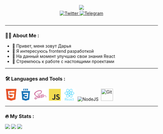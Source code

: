 
<div id="header" align="center">
  <img src="https://media.giphy.com/media/L1R1tvI9svkIWwpVYr/giphy.gif" width="250"/>
</div>

<div id="socials" align="center">
	<a href="https://vk.com/id25339941">
		<img src="https://img.shields.io/badge/vk-9572bf?style=for-the-badge&logo=vk&logoColor=white" alt="Twitter"/>
	</a>
	<a href="https://t.me/Dariajurr">
		<img src="https://img.shields.io/badge/Telegram-9572bf?style=for-the-badge&logo=telegram&logoColor=white" alt="Telegram"/>
	</a>
 </div>
<div id="socials" align="center"> 
  <img src="https://komarev.com/ghpvc/?username=dariajurr&style=flat-square&color=9572bf" alt=""/>
</div>

---
### :woman_technologist: About Me :

- 👋 Привет, меня зовут Дарья
- 👀 Я интересуюсь frontend разработкой
- 🌱 На данный момент улучшаю свои знания React
- 🎯 Стремлюсь к работе с настоящими проектами



---
### :hammer_and_wrench: Languages and Tools :

<div>
  <img src="https://github.com/devicons/devicon/blob/master/icons/html5/html5-original.svg" title="HTML5" alt="HTML" width="40" height="40"/>&nbsp;
  <img src="https://github.com/devicons/devicon/blob/master/icons/css3/css3-plain-wordmark.svg"  title="CSS3" alt="CSS" width="40" height="40"/>&nbsp;
<img src="https://raw.githubusercontent.com/github/explore/80688e429a7d4ef2fca1e82350fe8e3517d3494d/topics/sass/sass.png" title="SASS" alt="CSS" width="40" height="40"/>&nbsp;
  <img src="https://github.com/devicons/devicon/blob/master/icons/javascript/javascript-original.svg" title="JavaScript" alt="JavaScript" width="40" height="40"/>&nbsp;
    <img src="https://github.com/devicons/devicon/blob/master/icons/react/react-original-wordmark.svg" title="React" alt="React" width="40" height="40"/>&nbsp;
  <img src="https://images.g2crowd.com/uploads/product/image/large_detail/large_detail_f0b606abb6d19089febc9faeeba5bc05/nodejs-development-services.png" title="NodeJS" alt="NodeJS" width="40" height="40"/>&nbsp;
  <img src="https://git-scm.com/images/logos/downloads/Git-Icon-1788C.png" title="Git" **alt="Git" width="40" height="40"/>
</div>

---
### :fire: My Stats :

![](http://github-profile-summary-cards.vercel.app/api/cards/profile-details?username=dariajurr&theme=tokyonight)
![](http://github-profile-summary-cards.vercel.app/api/cards/repos-per-language?username=dariajurr&theme=tokyonight) ![](http://github-profile-summary-cards.vercel.app/api/cards/stats?username=dariajurr&theme=tokyonight)
